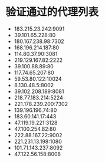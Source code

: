# 验证通过的代理列表

 - 183.215.23.242:9091
 - 39.101.65.228:80
 - 180.167.238.98:7302
 - 168.196.214.187:80
 - 114.80.37.90:3081
 - 219.129.167.82:2222
 - 39.100.88.89:80
 - 117.74.65.207:80
 - 59.53.80.122:10024
 - 8.130.48.5:8002
 - 39.102.208.189:8081
 - 218.77.183.214:5224
 - 221.178.239.200:7302
 - 139.196.196.74:80
 - 183.60.141.17:443
 - 47.119.19.221:3128
 - 47.100.254.82:80
 - 222.88.167.22:9002
 - 221.231.13.198:1080
 - 101.71.143.237:8092
 - 47.122.56.158:8008
